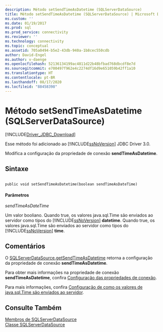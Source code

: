 ```yaml
---
description: Método setSendTimeAsDatetime (SQLServerDataSource)
title: Método setSendTimeAsDatetime (SQLServerDataSource) | Microsoft Docs
ms.custom: ''
ms.date: 01/19/2017
ms.prod: sql
ms.prod_service: connectivity
ms.reviewer: ''
ms.technology: connectivity
ms.topic: conceptual
ms.assetid: 705a0494-b5e2-43db-940a-1b8cec550cdb
author: David-Engel
ms.author: v-daenge
ms.openlocfilehash: 52136134199ac4811d22b48bfbad768dbcdf8e7d
ms.sourcegitcommit: e700497f962e4c2274df16d9e651059b42ff1a10
ms.translationtype: HT
ms.contentlocale: pt-BR
ms.lasthandoff: 08/17/2020
ms.locfileid: "88458398"
---
```

# <a name="setsendtimeasdatetime-method-sqlserverdatasource"></a>Método setSendTimeAsDatetime (SQLServerDataSource)
[!INCLUDE[Driver_JDBC_Download](../../../includes/driver_jdbc_download.md)]

  Esse método foi adicionado ao [!INCLUDE[ssNoVersion](../../../includes/ssnoversion-md.md)] JDBC Driver 3.0.  
  
 Modifica a configuração da propriedade de conexão **sendTimeAsDatetime**.  
  
## <a name="syntax"></a>Sintaxe  
  
```  
  
public void setSendTimeAsDatetime(boolean sendTimeAsDateTime)  
```  
  
#### <a name="parameters"></a>Parâmetros  
 *sendTimeAsDateTime*  
  
 Um valor booliano. Quando true, os valores java.sql.Time são enviados ao servidor como tipos  do [!INCLUDE[ssNoVersion](../../../includes/ssnoversion-md.md)] **datetime**. Quando true, os valores java.sql.Time são enviados ao servidor como tipos  do [!INCLUDE[ssNoVersion](../../../includes/ssnoversion-md.md)] **time**.  
  
## <a name="remarks"></a>Comentários  
 O [SQLServerDataSource.getSendTimeAsDatetime](../../../connect/jdbc/reference/getsendtimeasdatetime-method-sqlserverdatasource.md) retorna a configuração da propriedade de conexão **sendTimeAsDatetime**.  
  
 Para obter mais informações na propriedade de conexão **sendTimeAsDatetime**, confira [Configuração das propriedades de conexão](../../../connect/jdbc/setting-the-connection-properties.md).  
  
 Para mais informações, confira [Configuração de como os valores de java.sql.Time são enviados ao servidor](../../../connect/jdbc/configuring-how-java-sql-time-values-are-sent-to-the-server.md).  
  
## <a name="see-also"></a>Consulte Também  
 [Membros de SQLServerDataSource](../../../connect/jdbc/reference/sqlserverdatasource-members.md)   
 [Classe SQLServerDataSource](../../../connect/jdbc/reference/sqlserverdatasource-class.md)  
  
  
